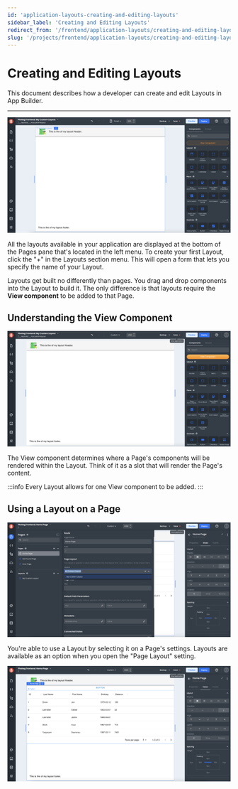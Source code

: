 ```yaml
---
id: 'application-layouts-creating-and-editing-layouts'
sidebar_label: 'Creating and Editing Layouts'
redirect_from: '/frontend/application-layouts/creating-and-editing-layouts'
slug: '/projects/frontend/application-layouts/creating-and-editing-layouts'
---
```


# Creating and Editing Layouts

This document describes how a developer can create and edit Layouts in App Builder.

---

![App Builder Layouts.](./_images/ab-application-layouts-creating-and-editing-layouts-1.png)

All the layouts available in your application are displayed at the bottom of the Pages pane that's located in the left menu. To create your first Layout, click the "+" in the Layouts section menu. This will open a form that lets you specify the name of your Layout.

Layouts get built no differently than pages. You drag and drop components into the Layout to build it. The only difference is that layouts require the **View component** to be added to that Page.

## Understanding the View Component

![Understanding the View Component.](./_images/ab-application-layouts-creating-and-editing-layouts-2.png)

The View component determines where a Page's components will be rendered within the Layout. Think of it as a slot that will render the Page's content.

:::info
Every Layout allows for one View component to be added.
:::

## Using a Layout on a Page

![Using a Layout on a Page shown.](./_images/ab-application-layouts-creating-and-editing-layouts-4.png)

You're able to use a Layout by selecting it on a Page's settings. Layouts are available as an option when you open the "Page Layout" setting.

![Using a Layout on a Page shown in the preview.](./_images/ab-application-layouts-creating-and-editing-layouts-3.png)
